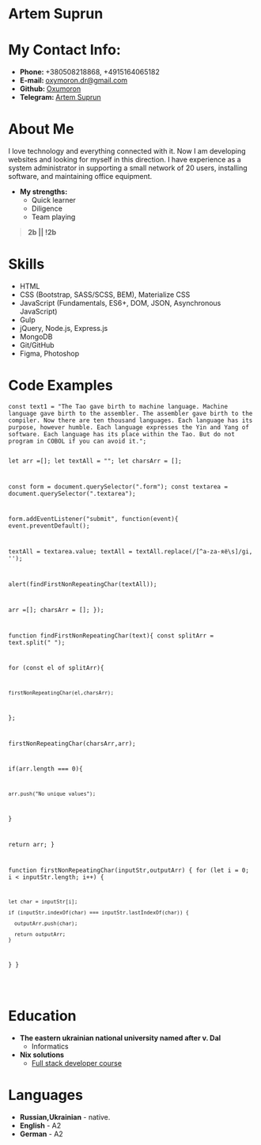 <h1 id="profil">Artem Suprun</h1>

<h1 id="contact">My Contact Info:</h1>

<ul>
  <li><strong>Phone: </strong>+380508218868, +4915164065182</li>
  <li><strong>E-mail: </strong> <a href="oxymoron.dr@gmail.com">oxymoron.dr@gmail.com</a></li>
  <li><strong>Github: </strong> <a href="https://github.com/oxumoron/">Oxumoron</a></li>
  <li><strong>Telegram: </strong> <a href="https://t.me/Oxymoron_666">Artem Suprun</a></li>
</ul>

<h1 id="about">About Me</h1>
<p>I love technology and everything connected with it. Now I am developing websites and looking for myself in this direction. I have experience as a system administrator in supporting a small network of 20 users,
installing software, and maintaining office equipment.</p>
<ul>
  <li><strong>My strengths:</strong>
    <ul>
      <li>Quick learner</li>
      <li>Diligence</li>
      <li>Team playing</li>
    </ul>
  </li>
</ul>

<blockquote>
  <p><strong>2b || !2b</strong></p>
</blockquote>

<h1 id="skills">Skills</h1>

<ul>
  <li>HTML</li>
  <li>CSS (Bootstrap, SASS/SCSS, BEM), Materialize CSS</li>
  <li>JavaScript (Fundamentals, ES6+, DOM, JSON, Asynchronous JavaScript)</li>
  <li>Gulp</li>
  <li>jQuery, Node.js, Express.js</li>
  <li>MongoDB</li>
  <li>Git/GitHub</li>
  <li>Figma, Photoshop</li>
</ul>

<h1 id="code-examples">Code Examples</h1>

<div class="language-plaintext highlighter-rouge"><div class="highlight"><pre class="highlight"><code>const text1 = "The Tao gave birth to machine language. Machine language gave birth to the assembler. The assembler gave birth to the compiler. Now there are ten thousand languages. Each language has its purpose, however humble. Each language expresses the Yin and Yang of software. Each language has its place within the Tao. But do not program in COBOL if you can avoid it.";

let arr =[];
let textAll = "";
let charsArr = [];

const form = document.querySelector(".form");
const textarea = document.querySelector(".textarea");

form.addEventListener("submit", function(event){
event.preventDefault();

textAll = textarea.value;
textAll = textAll.replace(/[^a-zа-яё\s]/gi, '');

alert(findFirstNonRepeatingChar(textAll));

arr =[];
charsArr = [];
});

function findFirstNonRepeatingChar(text){
const splitArr = text.split(" ");

for (const el of splitArr){

    firstNonRepeatingChar(el,charsArr);

};

firstNonRepeatingChar(charsArr,arr);

if(arr.length === 0){

    arr.push("No unique values");

}

return arr;
}

function firstNonRepeatingChar(inputStr,outputArr) {
for (let i = 0; i < inputStr.length; i++) {

    let char = inputStr[i];

    if (inputStr.indexOf(char) === inputStr.lastIndexOf(char)) {

      outputArr.push(char);

      return outputArr;
    }

}
}

</code></pre></div></div>

<h1 id="education">Education</h1>

<ul>
  <li><strong>The eastern ukrainian national university named after v. Dal</strong>
    <ul>
      <li>Informatics</li>
    </ul>
  </li>
  <li><strong>Nix solutions</strong>
    <ul>
      <li><a href="https://www.nixsolutions.com/">Full stack developer course</a></li>
    </ul>
  </li>
</ul>

<h1 id="languages">Languages</h1>

<ul>
  <li><strong>Russian,Ukrainian</strong> - native.</li>
  <li><strong>English</strong> - A2</li>
  <li><strong>German</strong> - A2</li>
</ul>
